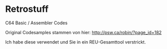 # Retrostuff
C64 Basic / Assembler Codes

Original Codesamples stammen von hier: http://psw.ca/robin/?page_id=182

Ich habe diese verwendet und Sie in ein REU-Gesamttool verstrickt.
